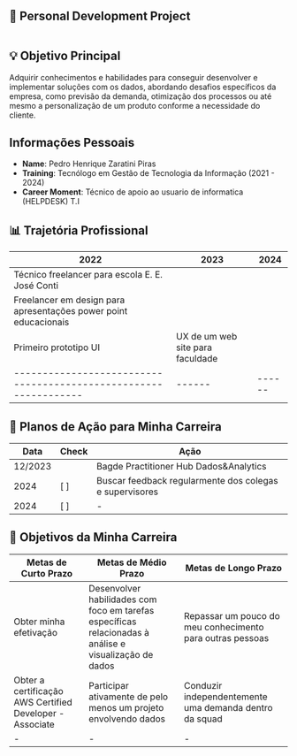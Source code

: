 ## 📌 Personal Development Project

<img src="">

## 💡 Objetivo Principal

Adquirir conhecimentos e habilidades para conseguir desenvolver e implementar soluções com os dados, abordando desafios específicos da empresa, como previsão da demanda, otimização dos processos ou até mesmo a personalização de um produto conforme a necessidade do cliente.

## Informações Pessoais

- **Name**: Pedro Henrique Zaratini Piras
- **Training**: Tecnólogo em Gestão de Tecnologia da Informação (2021 - 2024)
- **Career Moment**: Técnico de apoio ao usuario de informatica (HELPDESK) T.I

## 📊 Trajetória Profissional

|                               2022                             | 2023 | 2024 |
|----------------------------------------------------------------|------|------|
|Técnico freelancer para escola E. E. José Conti                 |
|Freelancer em design para apresentações power point educacionais|
|Primeiro prototipo UI|UX de um web site para faculdade          |
|----------------------------------------------------------------|------|------|

## 📌 Planos de Ação para Minha Carreira

| Data | Check | Ação |
|-----|------------------|---------------------|
| 12/2023|               | Bagde Practitioner Hub Dados&Analytics   |
| 2024| [ ]              | Buscar feedback regularmente dos colegas e supervisores    |
| 2024| [ ]              | - |

## 🎯 Objetivos da Minha Carreira

| Metas de Curto Prazo | Metas de Médio Prazo | Metas de Longo Prazo |
|-------------|-------------|-------------|
| Obter minha efetivação | Desenvolver habilidades com foco em tarefas específicas relacionadas à análise e visualização de dados | Repassar um pouco do meu conhecimento para outras pessoas |
| Obter a certificação AWS Certified Developer - Associate | Participar ativamente de pelo menos um projeto envolvendo dados | Conduzir independentemente uma demanda dentro da squad |
| - | - | - |
